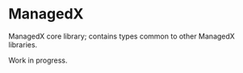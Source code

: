 # ManagedX
ManagedX core library; contains types common to other ManagedX libraries.

Work in progress.